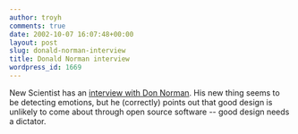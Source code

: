 ```yaml
---
author: troyh
comments: true
date: 2002-10-07 16:07:48+00:00
layout: post
slug: donald-norman-interview
title: Donald Norman interview
wordpress_id: 1669
---
```


New Scientist has an [interview with Don Norman](http://www.newscientist.com/opinion/opinterview.jsp?id=ns23631). His new thing seems to be detecting emotions, but he (correctly) points out that good design is unlikely to come about through open source software -- good design needs a dictator.
